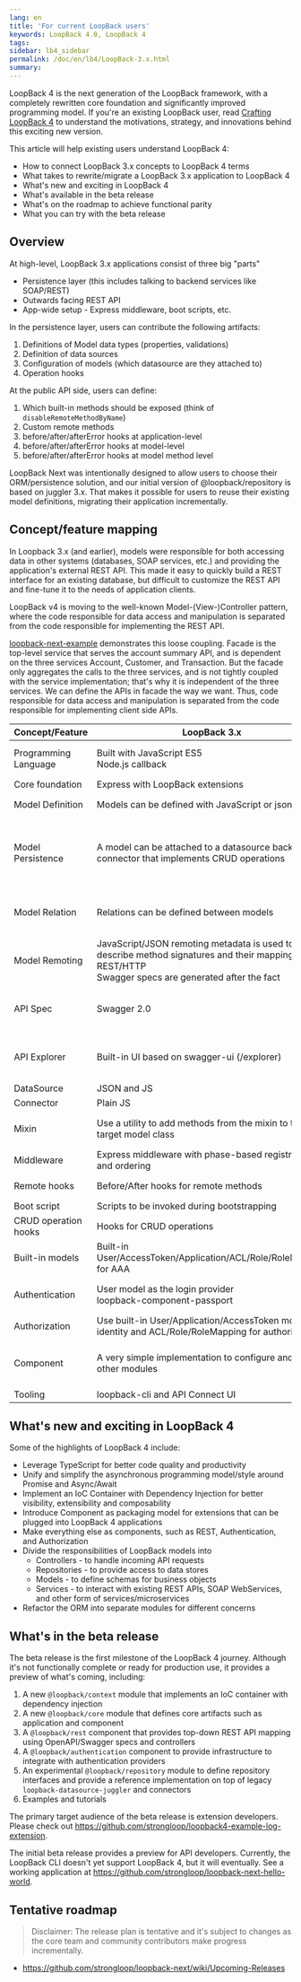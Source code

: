 ```yaml
---
lang: en
title: 'For current LoopBack users'
keywords: LoopBack 4.0, LoopBack 4
tags:
sidebar: lb4_sidebar
permalink: /doc/en/lb4/LoopBack-3.x.html
summary:
---
```


LoopBack 4 is the next generation of the LoopBack framework, with a completely
rewritten core foundation and significantly improved programming model.
If you're an existing LoopBack user, read [Crafting LoopBack 4](Crafting-LoopBack-4.html)
to understand the motivations, strategy, and innovations behind this exciting
new version.

This article will help existing users understand LoopBack 4:

- How to connect LoopBack 3.x concepts to LoopBack 4 terms
- What takes to rewrite/migrate a LoopBack 3.x application to LoopBack 4
- What's new and exciting in LoopBack 4
- What's available in the beta release
- What's on the roadmap to achieve functional parity
- What you can try with the beta release

## Overview

At high-level, LoopBack 3.x applications consist of three big "parts"

  - Persistence layer (this includes talking to backend services like SOAP/REST)
  - Outwards facing REST API
  - App-wide setup - Express middleware, boot scripts, etc.

In the persistence layer, users can contribute the following artifacts:

  1. Definitions of Model data types (properties, validations)
  2. Definition of data sources
  3. Configuration of models (which datasource are they attached to)
  4. Operation hooks

At the public API side, users can define:

  1. Which built-in methods should be exposed (think of `disableRemoteMethodByName`)
  1. Custom remote methods
  2. before/after/afterError hooks at application-level
  3. before/after/afterError hooks at model-level
  4. before/after/afterError hooks at model method level

LoopBack Next was intentionally designed to allow users to choose their
ORM/persistence solution, and our initial version of @loopback/repository
is based on juggler 3.x. That makes it possible for users to reuse their
existing model definitions, migrating their application incrementally.

## Concept/feature mapping

In Loopback 3.x (and earlier), models were responsible for both accessing data
in other systems (databases, SOAP services, etc.) and providing the
application's external REST API. This made it easy to quickly build a REST
interface for an existing database, but difficult to customize the REST API
and fine-tune it to the needs of application clients.

LoopBack v4 is moving to the well-known Model-(View-)Controller pattern,
where the code responsible for data access and manipulation is separated
from the code responsible for implementing the REST API.

[loopback-next-example](https://github.com/strongloop/loopback-next-example)
demonstrates this loose coupling. Facade is the top-level service that serves
the account summary API, and is dependent on the three services Account,
Customer, and Transaction. But the facade only aggregates the calls to the
three services, and is not tightly coupled with the service implementation;
that's why it is independent of the three services. We can define the APIs in
facade the way we want. Thus, code responsible for data access and manipulation
is separated from the code responsible for implementing client side APIs.


| Concept/Feature       | LoopBack 3.x                                   | LoopBack 4                                        |
| --------------------- | ---------------------------------------------- | ------------------------------------------------- |
| Programming Language  | Built with JavaScript ES5<br>Node.js callback  | TypeScript 2.5.x & JavaScript ES2016/2017<br>Promise & Async/Await         |
| Core foundation       | Express with LoopBack extensions               | Home-grown IoC container                           |
| Model Definition      | Models can be defined with JavaScript or json  | Models can be defined with TypeScript/JavaScript/JSON           |
| Model Persistence     | A model can be attached to a datasource backed by a connector that implements CRUD operations | Repository APIs are introduced to represent persistence related operations. Repository is the binding of model metadata to a datasource |
| Model Relation        | Relations can be defined between models        | (TBA) Relations can be defined between models but they will be realized between repositories |
| Model Remoting        | JavaScript/JSON remoting metadata is used to describe method signatures and their mapping to REST/HTTP<br>Swagger specs are generated after the fact                  | Remoting metadata can be supplied by OpenAPI JSON/YAML documents or TypeScript decorators |
| API Spec              | Swagger 2.0                                    | Swagger 2.0 and OpenAPI Spec 3.0, potentially other forms such as gRPC or GraphQL |
| API Explorer          | Built-in UI based on swagger-ui (/explorer)            |  (Beta) Expose Swagger/OpenAPI specs and a browser redirect to editor.swagger.io          |
| DataSource            | JSON and JS              |  Same as 3.x          |
| Connector             | Plain JS             |  JS and TypeScript          |
| Mixin                 | Use a utility to add methods from the mixin to the target model class | Use ES2015 mixin classes pattern supported by [TypeScript 2.2 and above](https://www.typescriptlang.org/docs/handbook/release-notes/typescript-2-2.html)           |
| Middleware            | Express middleware with phase-based registration and ordering | Sequence consists of actions            |
| Remote hooks          | Before/After hooks for remote methods             | Controller-level sequence/actions            |
| Boot script           | Scripts to be invoked during bootstrapping             |  (TBD)          |
| CRUD operation hooks  | Hooks for CRUD operations             |            |
| Built-in models       | Built-in User/AccessToken/Application/ACL/Role/RoleMapping for AAA       | (TBD)           |
| Authentication        | User model as the login provider<br>loopback-component-passport             | Authentication component with extensibility to strategy providers           |
| Authorization         | Use built-in User/Application/AccessToken model for identity and ACL/Role/RoleMapping for authorization |       Authorization component     |
| Component             | A very simple implementation to configure and invoke other modules        | A fully-fledged packaging model that allows contribution of extensions from other modules             |
| Tooling               | loopback-cli and API Connect UI             | (TBA)            |


## What's new and exciting in LoopBack 4

Some of the highlights of LoopBack 4 include:

- Leverage TypeScript for better code quality and productivity
- Unify and simplify the asynchronous programming model/style around Promise
and Async/Await
- Implement an IoC Container with Dependency Injection for better visibility,
extensibility and composability
- Introduce Component as packaging model for extensions that can be plugged into
LoopBack 4 applications
- Make everything else as components, such as REST, Authentication, and
Authorization
- Divide the responsibilities of LoopBack models into
  - Controllers - to handle incoming API requests
  - Repositories - to provide access to data stores
  - Models - to define schemas for business objects
  - Services - to interact with existing REST APIs, SOAP WebServices, and other
form of services/microservices
- Refactor the ORM into separate modules for different concerns

## What's in the beta release

The beta release is the first milestone of the LoopBack 4 journey. Although
it's not functionally complete or ready for production use, it provides a
preview of what's coming, including:

1. A new `@loopback/context` module that implements an IoC container with
dependency injection
2. A new `@loopback/core` module that defines core artifacts such as application
and component
3. A `@loopback/rest` component that provides top-down REST API mapping using
OpenAPI/Swagger specs and controllers
4. A `@loopback/authentication` component to provide infrastructure to integrate
with authentication providers
5. An experimental `@loopback/repository` module to define repository interfaces
and provide a reference implementation on top of legacy
`loopback-datasource-juggler` and connectors
6. Examples and tutorials

The primary target audience of the beta release is extension developers.
Please check out https://github.com/strongloop/loopback4-example-log-extension.

The initial beta release provides a preview for API developers. Currently,
the LoopBack CLI doesn't yet support LoopBack 4, but it will eventually.
See a working application at https://github.com/strongloop/loopback-next-hello-world.

## Tentative roadmap

> Disclaimer: The release plan is tentative and it's subject to changes as the core team and community contributors make progress incrementally.

- https://github.com/strongloop/loopback-next/wiki/Upcoming-Releases
